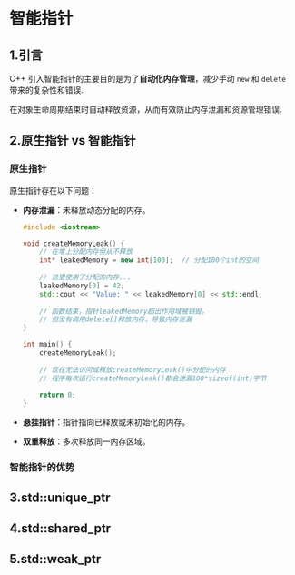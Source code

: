 # 智能指针

## 1.引言

C++ 引入智能指针的主要目的是为了**自动化内存管理**，减少手动 `new` 和 `delete` 带来的复杂性和错误.

在对象生命周期结束时自动释放资源，从而有效防止内存泄漏和资源管理错误.

## 2.原生指针 vs 智能指针

### 原生指针

原生指针存在以下问题：

- **内存泄漏**：未释放动态分配的内存。

  ```c++
  #include <iostream>
  
  void createMemoryLeak() {
      // 在堆上分配内存但从不释放
      int* leakedMemory = new int[100];  // 分配100个int的空间
      
      // 这里使用了分配的内存...
      leakedMemory[0] = 42;
      std::cout << "Value: " << leakedMemory[0] << std::endl;
      
      // 函数结束，指针leakedMemory超出作用域被销毁，
      // 但没有调用delete[]释放内存，导致内存泄漏
  }
  
  int main() {
      createMemoryLeak();
      
      // 现在无法访问或释放createMemoryLeak()中分配的内存
      // 程序每次运行createMemoryLeak()都会泄漏100*sizeof(int)字节
      
      return 0;
  }
  ```

- **悬挂指针**：指针指向已释放或未初始化的内存。
- **双重释放**：多次释放同一内存区域。

### 智能指针的优势

## 3.std::unique_ptr

## 4.std::shared_ptr

## 5.std::weak_ptr


